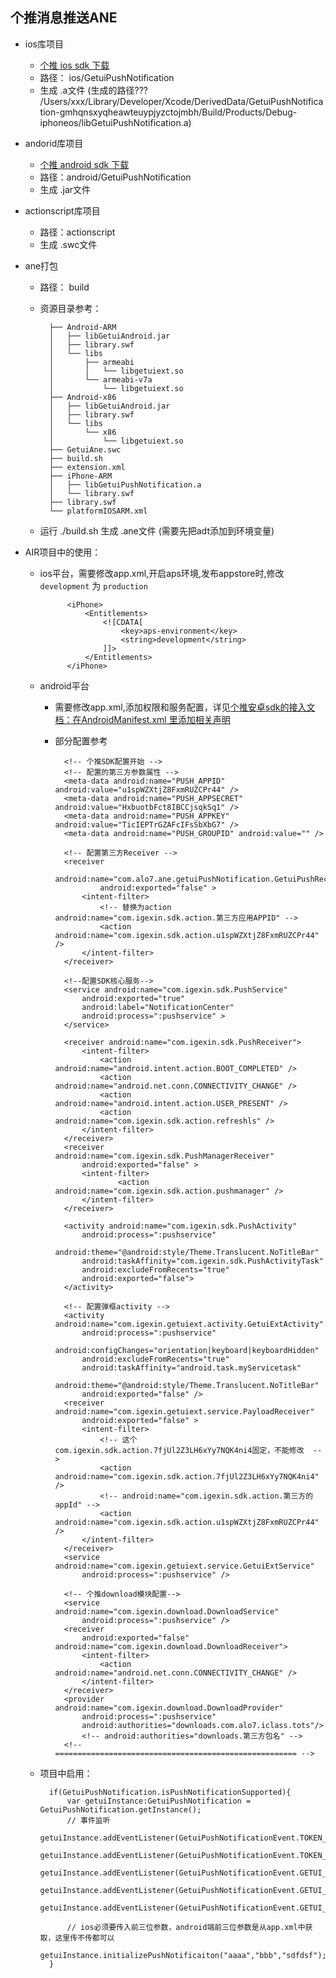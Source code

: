 ## 个推消息推送ANE

* ios库项目
    - [个推 ios sdk 下载](http://www.igetui.com/download/iOS/GETUI_IOS_SDK.zip)
    - 路径： ios/GetuiPushNotification
    - 生成 .a文件 (生成的路径??? /Users/xxx/Library/Developer/Xcode/DerivedData/GetuiPushNotification-gmhqnsxyqheawteuypjyzctojmbh/Build/Products/Debug-iphoneos/libGetuiPushNotification.a)

* andorid库项目
    - [个推 android sdk 下载](http://www.igetui.com/download/android/GETUI_ANDROID_SDK.zip)
    - 路径：android/GetuiPushNotification
    - 生成 .jar文件

* actionscript库项目
    - 路径：actionscript
    - 生成 .swc文件


* ane打包
    - 路径： build
    - 资源目录参考：

            ├── Android-ARM
            │   ├── libGetuiAndroid.jar
            │   ├── library.swf
            │   └── libs
            │       ├── armeabi
            │       │   └── libgetuiext.so
            │       └── armeabi-v7a
            │           └── libgetuiext.so
            ├── Android-x86
            │   ├── libGetuiAndroid.jar
            │   ├── library.swf
            │   └── libs
            │       └── x86
            │           └── libgetuiext.so
            ├── GetuiAne.swc
            ├── build.sh
            ├── extension.xml
            ├── iPhone-ARM
            │   ├── libGetuiPushNotification.a
            │   └── library.swf
            ├── library.swf
            └── platformIOSARM.xml

    - 运行 ./build.sh 生成 .ane文件 (需要先把adt添加到环境变量)


* AIR项目中的使用：
    * ios平台，需要修改app.xml,开启aps环境,发布appstore时,修改`development` 为 `production`

                <iPhone>
                    <Entitlements>
                        <![CDATA[
                            <key>aps-environment</key>
                            <string>development</string>
                        ]]>
                    </Entitlements>
                </iPhone>

    * android平台
        * 需要修改app.xml,添加权限和服务配置，详见[个推安卓sdk的接入文档：在AndroidManifest.xml 里添加相关声明](http://docs.igetui.com/pages/viewpage.action?pageId=589991)
        * 部分配置参考

                <!-- 个推SDK配置开始 -->
                <!-- 配置的第三方参数属性 -->
                <meta-data android:name="PUSH_APPID" android:value="u1spWZXtjZ8FxmRUZCPr44" />
                <meta-data android:name="PUSH_APPSECRET" android:value="HxbuotbFct8IBCCjsqkSq1" />
                <meta-data android:name="PUSH_APPKEY" android:value="TicIEPTrGZAFcIFsSbXbG7" />
                <meta-data android:name="PUSH_GROUPID" android:value="" />

                <!-- 配置第三方Receiver -->
                <receiver
                        android:name="com.alo7.ane.getuiPushNotification.GetuiPushReceiver"
                        android:exported="false" >
                    <intent-filter>
                        <!-- 替换为action android:name="com.igexin.sdk.action.第三方应用APPID" -->
                        <action android:name="com.igexin.sdk.action.u1spWZXtjZ8FxmRUZCPr44" />
                    </intent-filter>
                </receiver>

                <!--配置SDK核心服务-->
                <service android:name="com.igexin.sdk.PushService"
                    android:exported="true"
                    android:label="NotificationCenter"
                    android:process=":pushservice" >
                </service>

                <receiver android:name="com.igexin.sdk.PushReceiver">
                    <intent-filter>
                        <action android:name="android.intent.action.BOOT_COMPLETED" />
                        <action android:name="android.net.conn.CONNECTIVITY_CHANGE" />
                        <action android:name="android.intent.action.USER_PRESENT" />
                        <action android:name="com.igexin.sdk.action.refreshls" />
                    </intent-filter>
                </receiver>
                <receiver android:name="com.igexin.sdk.PushManagerReceiver"
                    android:exported="false" >
                    <intent-filter>
                            <action android:name="com.igexin.sdk.action.pushmanager" />
                    </intent-filter>
                </receiver>

                <activity android:name="com.igexin.sdk.PushActivity"
                    android:process=":pushservice"
                    android:theme="@android:style/Theme.Translucent.NoTitleBar"
                    android:taskAffinity="com.igexin.sdk.PushActivityTask"
                    android:excludeFromRecents="true"
                    android:exported="false">
                </activity>

                <!-- 配置弹框activity -->
                <activity android:name="com.igexin.getuiext.activity.GetuiExtActivity"
                    android:process=":pushservice"
                    android:configChanges="orientation|keyboard|keyboardHidden"
                    android:excludeFromRecents="true"
                    android:taskAffinity="android.task.myServicetask"
                    android:theme="@android:style/Theme.Translucent.NoTitleBar"
                    android:exported="false" />
                <receiver android:name="com.igexin.getuiext.service.PayloadReceiver"
                    android:exported="false" >
                    <intent-filter>
                        <!-- 这个com.igexin.sdk.action.7fjUl2Z3LH6xYy7NQK4ni4固定，不能修改  -->
                        <action android:name="com.igexin.sdk.action.7fjUl2Z3LH6xYy7NQK4ni4" />
                        <!-- android:name="com.igexin.sdk.action.第三方的appId" -->
                        <action android:name="com.igexin.sdk.action.u1spWZXtjZ8FxmRUZCPr44" />
                    </intent-filter>
                </receiver>
                <service android:name="com.igexin.getuiext.service.GetuiExtService"
                    android:process=":pushservice" />

                <!-- 个推download模块配置-->
                <service android:name="com.igexin.download.DownloadService"
                    android:process=":pushservice" />
                <receiver
                    android:exported="false" android:name="com.igexin.download.DownloadReceiver">
                    <intent-filter>
                        <action android:name="android.net.conn.CONNECTIVITY_CHANGE" />
                    </intent-filter>
                </receiver>
                <provider android:name="com.igexin.download.DownloadProvider"
                    android:process=":pushservice"
                    android:authorities="downloads.com.alo7.iclass.tots"/>
                    <!-- android:authorities="downloads.第三方包名" -->
                <!-- ====================================================== -->

    * 项目中启用：

            if(GetuiPushNotification.isPushNotificationSupported){
                var getuiInstance:GetuiPushNotification = GetuiPushNotification.getInstance();
                // 事件监听
                getuiInstance.addEventListener(GetuiPushNotificationEvent.TOKEN_SUCCESS,onTokenSuccess);
                getuiInstance.addEventListener(GetuiPushNotificationEvent.TOKEN_FAIL,onTokenFail);
                getuiInstance.addEventListener(GetuiPushNotificationEvent.GETUI_DID_REGISTER_CLIENT,onGetuiDidRegisterClient);
                getuiInstance.addEventListener(GetuiPushNotificationEvent.GETUI_DID_RECEIVE_PAYLOAD,onGetuiDidReceivePayload);
                getuiInstance.addEventListener(GetuiPushNotificationEvent.GETUI_DID_OCCUR_ERROR,onGetuiDidOccurError);

                // ios必须要传入前三位参数，android端前三位参数是从app.xml中获取，这里传不传都可以
               	getuiInstance.initializePushNotificaiton("aaaa","bbb","sdfdsf");
            }







